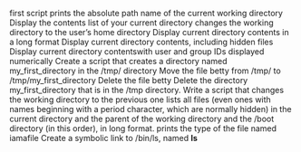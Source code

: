 first script prints the absolute path name of the current working directory
Display the contents list of your current directory
changes the working directory to the user’s home directory
Display current directory contents in a long format
Display current directory contents, including hidden files 
Display current directory contentswith user and group IDs displayed numerically
Create a script that creates a directory named my_first_directory in the /tmp/ directory
Move the file betty from /tmp/ to /tmp/my_first_directory
Delete the file betty
Delete the directory my_first_directory that is in the /tmp directory.
Write a script that changes the working directory to the previous one
lists all files (even ones with names beginning with a period character, which are normally hidden) in the current directory and the parent of the working directory and the /boot directory (in this order), in long format.
prints the type of the file named iamafile
Create a symbolic link to /bin/ls, named __ls__